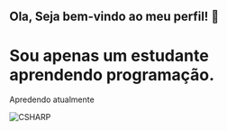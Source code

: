## Ola, Seja bem-vindo ao meu perfil! 👋
# Sou apenas um estudante aprendendo programação.

Apredendo atualmente 

![CSHARP](https://img.shields.io/badge/C%23-239120?style=for-the-badge&logo=csharp&logoColor=white)
